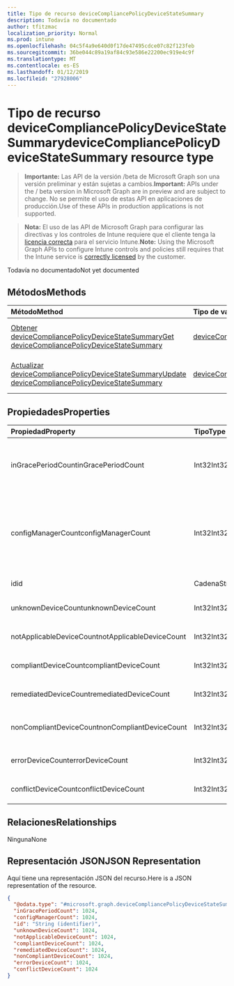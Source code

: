 ```yaml
---
title: Tipo de recurso deviceCompliancePolicyDeviceStateSummary
description: Todavía no documentado
author: tfitzmac
localization_priority: Normal
ms.prod: intune
ms.openlocfilehash: 04c5f4a9e640d0f17de47495cdce07c82f123feb
ms.sourcegitcommit: 36be044c89a19af84c93e586e22200ec919e4c9f
ms.translationtype: MT
ms.contentlocale: es-ES
ms.lasthandoff: 01/12/2019
ms.locfileid: "27928006"
---
```

# <a name="devicecompliancepolicydevicestatesummary-resource-type"></a><span data-ttu-id="d3fad-103">Tipo de recurso deviceCompliancePolicyDeviceStateSummary</span><span class="sxs-lookup"><span data-stu-id="d3fad-103">deviceCompliancePolicyDeviceStateSummary resource type</span></span>

> <span data-ttu-id="d3fad-104">**Importante:** Las API de la versión /beta de Microsoft Graph son una versión preliminar y están sujetas a cambios.</span><span class="sxs-lookup"><span data-stu-id="d3fad-104">**Important:** APIs under the / beta version in Microsoft Graph are in preview and are subject to change.</span></span> <span data-ttu-id="d3fad-105">No se permite el uso de estas API en aplicaciones de producción.</span><span class="sxs-lookup"><span data-stu-id="d3fad-105">Use of these APIs in production applications is not supported.</span></span>

> <span data-ttu-id="d3fad-106">**Nota:** El uso de las API de Microsoft Graph para configurar las directivas y los controles de Intune requiere que el cliente tenga la [licencia correcta](https://go.microsoft.com/fwlink/?linkid=839381) para el servicio Intune.</span><span class="sxs-lookup"><span data-stu-id="d3fad-106">**Note:** Using the Microsoft Graph APIs to configure Intune controls and policies still requires that the Intune service is [correctly licensed](https://go.microsoft.com/fwlink/?linkid=839381) by the customer.</span></span>

<span data-ttu-id="d3fad-107">Todavía no documentado</span><span class="sxs-lookup"><span data-stu-id="d3fad-107">Not yet documented</span></span>
## <a name="methods"></a><span data-ttu-id="d3fad-108">Métodos</span><span class="sxs-lookup"><span data-stu-id="d3fad-108">Methods</span></span>
|<span data-ttu-id="d3fad-109">Método</span><span class="sxs-lookup"><span data-stu-id="d3fad-109">Method</span></span>|<span data-ttu-id="d3fad-110">Tipo de valor devuelto</span><span class="sxs-lookup"><span data-stu-id="d3fad-110">Return Type</span></span>|<span data-ttu-id="d3fad-111">Descripción</span><span class="sxs-lookup"><span data-stu-id="d3fad-111">Description</span></span>|
|:---|:---|:---|
|[<span data-ttu-id="d3fad-112">Obtener deviceCompliancePolicyDeviceStateSummary</span><span class="sxs-lookup"><span data-stu-id="d3fad-112">Get deviceCompliancePolicyDeviceStateSummary</span></span>](../api/intune-deviceconfig-devicecompliancepolicydevicestatesummary-get.md)|[<span data-ttu-id="d3fad-113">deviceCompliancePolicyDeviceStateSummary</span><span class="sxs-lookup"><span data-stu-id="d3fad-113">deviceCompliancePolicyDeviceStateSummary</span></span>](../resources/intune-deviceconfig-devicecompliancepolicydevicestatesummary.md)|<span data-ttu-id="d3fad-114">Lea las propiedades y las relaciones del objeto [deviceCompliancePolicyDeviceStateSummary](../resources/intune-deviceconfig-devicecompliancepolicydevicestatesummary.md).</span><span class="sxs-lookup"><span data-stu-id="d3fad-114">Read properties and relationships of the [deviceCompliancePolicyDeviceStateSummary](../resources/intune-deviceconfig-devicecompliancepolicydevicestatesummary.md) object.</span></span>|
|[<span data-ttu-id="d3fad-115">Actualizar deviceCompliancePolicyDeviceStateSummary</span><span class="sxs-lookup"><span data-stu-id="d3fad-115">Update deviceCompliancePolicyDeviceStateSummary</span></span>](../api/intune-deviceconfig-devicecompliancepolicydevicestatesummary-update.md)|[<span data-ttu-id="d3fad-116">deviceCompliancePolicyDeviceStateSummary</span><span class="sxs-lookup"><span data-stu-id="d3fad-116">deviceCompliancePolicyDeviceStateSummary</span></span>](../resources/intune-deviceconfig-devicecompliancepolicydevicestatesummary.md)|<span data-ttu-id="d3fad-117">Actualice las propiedades de un objeto [deviceCompliancePolicyDeviceStateSummary](../resources/intune-deviceconfig-devicecompliancepolicydevicestatesummary.md).</span><span class="sxs-lookup"><span data-stu-id="d3fad-117">Update the properties of a [deviceCompliancePolicyDeviceStateSummary](../resources/intune-deviceconfig-devicecompliancepolicydevicestatesummary.md) object.</span></span>|

## <a name="properties"></a><span data-ttu-id="d3fad-118">Propiedades</span><span class="sxs-lookup"><span data-stu-id="d3fad-118">Properties</span></span>
|<span data-ttu-id="d3fad-119">Propiedad</span><span class="sxs-lookup"><span data-stu-id="d3fad-119">Property</span></span>|<span data-ttu-id="d3fad-120">Tipo</span><span class="sxs-lookup"><span data-stu-id="d3fad-120">Type</span></span>|<span data-ttu-id="d3fad-121">Descripción</span><span class="sxs-lookup"><span data-stu-id="d3fad-121">Description</span></span>|
|:---|:---|:---|
|<span data-ttu-id="d3fad-122">inGracePeriodCount</span><span class="sxs-lookup"><span data-stu-id="d3fad-122">inGracePeriodCount</span></span>|<span data-ttu-id="d3fad-123">Int32</span><span class="sxs-lookup"><span data-stu-id="d3fad-123">Int32</span></span>|<span data-ttu-id="d3fad-124">Número de dispositivos que se encuentran en el período de gracia</span><span class="sxs-lookup"><span data-stu-id="d3fad-124">Number of devices that are in grace period</span></span>|
|<span data-ttu-id="d3fad-125">configManagerCount</span><span class="sxs-lookup"><span data-stu-id="d3fad-125">configManagerCount</span></span>|<span data-ttu-id="d3fad-126">Int32</span><span class="sxs-lookup"><span data-stu-id="d3fad-126">Int32</span></span>|<span data-ttu-id="d3fad-127">Número de dispositivos cuyo cumplimiento lo administra System Center Configuration Manager</span><span class="sxs-lookup"><span data-stu-id="d3fad-127">Number of devices that have compliance managed by System Center Configuration Manager</span></span>|
|<span data-ttu-id="d3fad-128">id</span><span class="sxs-lookup"><span data-stu-id="d3fad-128">id</span></span>|<span data-ttu-id="d3fad-129">Cadena</span><span class="sxs-lookup"><span data-stu-id="d3fad-129">String</span></span>|<span data-ttu-id="d3fad-130">Clave de la entidad.</span><span class="sxs-lookup"><span data-stu-id="d3fad-130">Key of the entity.</span></span>|
|<span data-ttu-id="d3fad-131">unknownDeviceCount</span><span class="sxs-lookup"><span data-stu-id="d3fad-131">unknownDeviceCount</span></span>|<span data-ttu-id="d3fad-132">Int32</span><span class="sxs-lookup"><span data-stu-id="d3fad-132">Int32</span></span>|<span data-ttu-id="d3fad-133">Número de dispositivos desconocidos</span><span class="sxs-lookup"><span data-stu-id="d3fad-133">Number of unknown devices</span></span>|
|<span data-ttu-id="d3fad-134">notApplicableDeviceCount</span><span class="sxs-lookup"><span data-stu-id="d3fad-134">notApplicableDeviceCount</span></span>|<span data-ttu-id="d3fad-135">Int32</span><span class="sxs-lookup"><span data-stu-id="d3fad-135">Int32</span></span>|<span data-ttu-id="d3fad-136">Número de dispositivos no aplicables</span><span class="sxs-lookup"><span data-stu-id="d3fad-136">Number of not applicable devices</span></span>|
|<span data-ttu-id="d3fad-137">compliantDeviceCount</span><span class="sxs-lookup"><span data-stu-id="d3fad-137">compliantDeviceCount</span></span>|<span data-ttu-id="d3fad-138">Int32</span><span class="sxs-lookup"><span data-stu-id="d3fad-138">Int32</span></span>|<span data-ttu-id="d3fad-139">Número de dispositivos compatibles</span><span class="sxs-lookup"><span data-stu-id="d3fad-139">Number of compliant devices</span></span>|
|<span data-ttu-id="d3fad-140">remediatedDeviceCount</span><span class="sxs-lookup"><span data-stu-id="d3fad-140">remediatedDeviceCount</span></span>|<span data-ttu-id="d3fad-141">Int32</span><span class="sxs-lookup"><span data-stu-id="d3fad-141">Int32</span></span>|<span data-ttu-id="d3fad-142">Número de dispositivos corregidos</span><span class="sxs-lookup"><span data-stu-id="d3fad-142">Number of remediated devices</span></span>|
|<span data-ttu-id="d3fad-143">nonCompliantDeviceCount</span><span class="sxs-lookup"><span data-stu-id="d3fad-143">nonCompliantDeviceCount</span></span>|<span data-ttu-id="d3fad-144">Int32</span><span class="sxs-lookup"><span data-stu-id="d3fad-144">Int32</span></span>|<span data-ttu-id="d3fad-145">Número de dispositivos no compatibles</span><span class="sxs-lookup"><span data-stu-id="d3fad-145">Number of NonCompliant devices</span></span>|
|<span data-ttu-id="d3fad-146">errorDeviceCount</span><span class="sxs-lookup"><span data-stu-id="d3fad-146">errorDeviceCount</span></span>|<span data-ttu-id="d3fad-147">Int32</span><span class="sxs-lookup"><span data-stu-id="d3fad-147">Int32</span></span>|<span data-ttu-id="d3fad-148">Número de dispositivos con error</span><span class="sxs-lookup"><span data-stu-id="d3fad-148">Number of error devices</span></span>|
|<span data-ttu-id="d3fad-149">conflictDeviceCount</span><span class="sxs-lookup"><span data-stu-id="d3fad-149">conflictDeviceCount</span></span>|<span data-ttu-id="d3fad-150">Int32</span><span class="sxs-lookup"><span data-stu-id="d3fad-150">Int32</span></span>|<span data-ttu-id="d3fad-151">Número de dispositivos en conflicto</span><span class="sxs-lookup"><span data-stu-id="d3fad-151">Number of conflict devices</span></span>|

## <a name="relationships"></a><span data-ttu-id="d3fad-152">Relaciones</span><span class="sxs-lookup"><span data-stu-id="d3fad-152">Relationships</span></span>
<span data-ttu-id="d3fad-153">Ninguna</span><span class="sxs-lookup"><span data-stu-id="d3fad-153">None</span></span>
## <a name="json-representation"></a><span data-ttu-id="d3fad-154">Representación JSON</span><span class="sxs-lookup"><span data-stu-id="d3fad-154">JSON Representation</span></span>
<span data-ttu-id="d3fad-155">Aquí tiene una representación JSON del recurso.</span><span class="sxs-lookup"><span data-stu-id="d3fad-155">Here is a JSON representation of the resource.</span></span>
<!-- {
  "blockType": "resource",
  "keyProperty": "id",
  "@odata.type": "microsoft.graph.deviceCompliancePolicyDeviceStateSummary"
}
-->
``` json
{
  "@odata.type": "#microsoft.graph.deviceCompliancePolicyDeviceStateSummary",
  "inGracePeriodCount": 1024,
  "configManagerCount": 1024,
  "id": "String (identifier)",
  "unknownDeviceCount": 1024,
  "notApplicableDeviceCount": 1024,
  "compliantDeviceCount": 1024,
  "remediatedDeviceCount": 1024,
  "nonCompliantDeviceCount": 1024,
  "errorDeviceCount": 1024,
  "conflictDeviceCount": 1024
}
```





